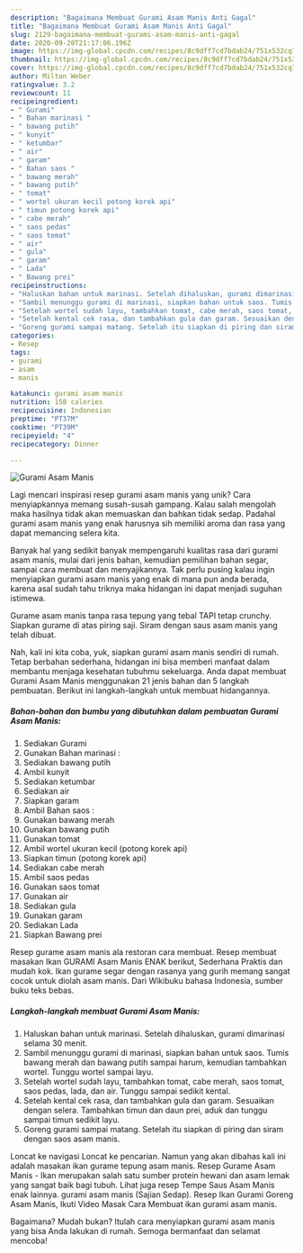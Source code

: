 ```yaml
---
description: "Bagaimana Membuat Gurami Asam Manis Anti Gagal"
title: "Bagaimana Membuat Gurami Asam Manis Anti Gagal"
slug: 2129-bagaimana-membuat-gurami-asam-manis-anti-gagal
date: 2020-09-20T21:17:06.196Z
image: https://img-global.cpcdn.com/recipes/8c9dff7cd7bdab24/751x532cq70/gurami-asam-manis-foto-resep-utama.jpg
thumbnail: https://img-global.cpcdn.com/recipes/8c9dff7cd7bdab24/751x532cq70/gurami-asam-manis-foto-resep-utama.jpg
cover: https://img-global.cpcdn.com/recipes/8c9dff7cd7bdab24/751x532cq70/gurami-asam-manis-foto-resep-utama.jpg
author: Milton Weber
ratingvalue: 3.2
reviewcount: 11
recipeingredient:
- " Gurami"
- " Bahan marinasi "
- " bawang putih"
- " kunyit"
- " ketumbar"
- " air"
- " garam"
- " Bahan saos "
- " bawang merah"
- " bawang putih"
- " tomat"
- " wortel ukuran kecil potong korek api"
- " timun potong korek api"
- " cabe merah"
- " saos pedas"
- " saos tomat"
- " air"
- " gula"
- " garam"
- " Lada"
- " Bawang prei"
recipeinstructions:
- "Haluskan bahan untuk marinasi. Setelah dihaluskan, gurami dimarinasi selama 30 menit."
- "Sambil menunggu gurami di marinasi, siapkan bahan untuk saos. Tumis bawang merah dan bawang putih sampai harum, kemudian tambahkan wortel. Tunggu wortel sampai layu."
- "Setelah wortel sudah layu, tambahkan tomat, cabe merah, saos tomat, saos pedas, lada, dan air. Tunggu sampai sedikit kental."
- "Setelah kental cek rasa, dan tambahkan gula dan garam. Sesuaikan dengan selera. Tambahkan timun dan daun prei, aduk dan tunggu sampai timun sedikit layu."
- "Goreng gurami sampai matang. Setelah itu siapkan di piring dan siram dengan saos asam manis."
categories:
- Resep
tags:
- gurami
- asam
- manis

katakunci: gurami asam manis 
nutrition: 158 calories
recipecuisine: Indonesian
preptime: "PT37M"
cooktime: "PT39M"
recipeyield: "4"
recipecategory: Dinner

---
```



![Gurami Asam Manis](https://img-global.cpcdn.com/recipes/8c9dff7cd7bdab24/751x532cq70/gurami-asam-manis-foto-resep-utama.jpg)

Lagi mencari inspirasi resep gurami asam manis yang unik? Cara menyiapkannya memang susah-susah gampang. Kalau salah mengolah maka hasilnya tidak akan memuaskan dan bahkan tidak sedap. Padahal gurami asam manis yang enak harusnya sih memiliki aroma dan rasa yang dapat memancing selera kita.

Banyak hal yang sedikit banyak mempengaruhi kualitas rasa dari gurami asam manis, mulai dari jenis bahan, kemudian pemilihan bahan segar, sampai cara membuat dan menyajikannya. Tak perlu pusing kalau ingin menyiapkan gurami asam manis yang enak di mana pun anda berada, karena asal sudah tahu triknya maka hidangan ini dapat menjadi suguhan istimewa.

Gurame asam manis tanpa rasa tepung yang tebal TAPI tetap crunchy. Siapkan gurame di atas piring saji. Siram dengan saus asam manis yang telah dibuat.


Nah, kali ini kita coba, yuk, siapkan gurami asam manis sendiri di rumah. Tetap berbahan sederhana, hidangan ini bisa memberi manfaat dalam membantu menjaga kesehatan tubuhmu sekeluarga. Anda dapat membuat Gurami Asam Manis menggunakan 21 jenis bahan dan 5 langkah pembuatan. Berikut ini langkah-langkah untuk membuat hidangannya.

<!--inarticleads1-->

##### Bahan-bahan dan bumbu yang dibutuhkan dalam pembuatan Gurami Asam Manis:

1. Sediakan  Gurami
1. Gunakan  Bahan marinasi :
1. Sediakan  bawang putih
1. Ambil  kunyit
1. Sediakan  ketumbar
1. Sediakan  air
1. Siapkan  garam
1. Ambil  Bahan saos :
1. Gunakan  bawang merah
1. Gunakan  bawang putih
1. Gunakan  tomat
1. Ambil  wortel ukuran kecil (potong korek api)
1. Siapkan  timun (potong korek api)
1. Sediakan  cabe merah
1. Ambil  saos pedas
1. Gunakan  saos tomat
1. Gunakan  air
1. Sediakan  gula
1. Gunakan  garam
1. Sediakan  Lada
1. Siapkan  Bawang prei


Resep gurame asam manis ala restoran cara membuat. Resep membuat masakan Ikan GURAMI Asam Manis ENAK berikut, Sederhana Praktis dan mudah kok. Ikan gurame segar dengan rasanya yang gurih memang sangat cocok untuk diolah asam manis. Dari Wikibuku bahasa Indonesia, sumber buku teks bebas. 

<!--inarticleads2-->

##### Langkah-langkah membuat Gurami Asam Manis:

1. Haluskan bahan untuk marinasi. Setelah dihaluskan, gurami dimarinasi selama 30 menit.
1. Sambil menunggu gurami di marinasi, siapkan bahan untuk saos. Tumis bawang merah dan bawang putih sampai harum, kemudian tambahkan wortel. Tunggu wortel sampai layu.
1. Setelah wortel sudah layu, tambahkan tomat, cabe merah, saos tomat, saos pedas, lada, dan air. Tunggu sampai sedikit kental.
1. Setelah kental cek rasa, dan tambahkan gula dan garam. Sesuaikan dengan selera. Tambahkan timun dan daun prei, aduk dan tunggu sampai timun sedikit layu.
1. Goreng gurami sampai matang. Setelah itu siapkan di piring dan siram dengan saos asam manis.


Loncat ke navigasi Loncat ke pencarian. Namun yang akan dibahas kali ini adalah masakan ikan gurame tepung asam manis. Resep Gurame Asam Manis - Ikan merupakan salah satu sumber protein hewani dan asam lemak yang sangat baik bagi tubuh. Lihat juga resep Tempe Saus Asam Manis enak lainnya. gurami asam manis (Sajian Sedap). Resep Ikan Gurami Goreng Asam Manis, Ikuti Video Masak Cara Membuat ikan gurami asam manis. 

Bagaimana? Mudah bukan? Itulah cara menyiapkan gurami asam manis yang bisa Anda lakukan di rumah. Semoga bermanfaat dan selamat mencoba!
